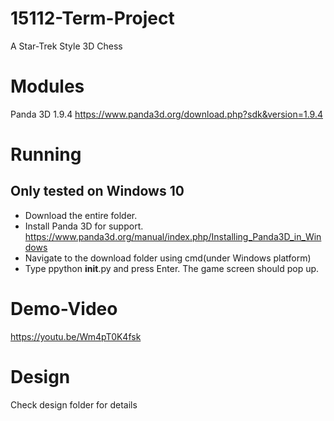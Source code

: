 # 15112-Term-Project
A Star-Trek Style 3D Chess

# Modules
Panda 3D 1.9.4 https://www.panda3d.org/download.php?sdk&version=1.9.4

# Running
## Only tested on Windows 10

- Download the entire folder.
- Install Panda 3D for support.
   https://www.panda3d.org/manual/index.php/Installing_Panda3D_in_Windows
- Navigate to the download folder using cmd(under Windows platform)
- Type ppython __init__.py and press Enter. The game screen should pop up.

# Demo-Video
https://youtu.be/Wm4pT0K4fsk

# Design
Check design folder for details

